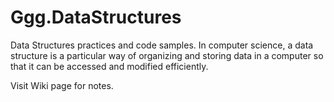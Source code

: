 # Ggg.DataStructures
Data Structures practices and code samples. In computer science, a data structure is a particular way of organizing and storing data in a computer so that it can be accessed and modified efficiently.

Visit Wiki page for notes.





